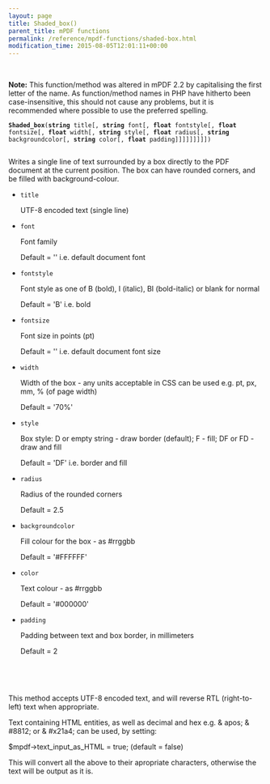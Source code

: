 ```yaml
---
layout: page
title: Shaded_box()
parent_title: mPDF functions
permalink: /reference/mpdf-functions/shaded-box.html
modification_time: 2015-08-05T12:01:11+00:00
---
```




<p>&nbsp;</p>

<div class="alert alert-info" role="alert"><strong>Note:</strong> This function/method was altered in mPDF 2.2 by capitalising the first letter of the name. As function/method names in PHP have hitherto been case-insensitive, this should not cause any problems, but it is recommended where possible to use the preferred spelling.</div>
<p><code><b>Shaded_box</b>(<b>string</b> title[, <b>string</b> font[, <b>float</b> fontstyle[, <b>float</b> fontsize[, <b>float</b> width[, <b>string</b> style[, <b>float</b> radius[, <b>string</b> backgroundcolor[, <b>string</b> color[, <b>float</b> padding]]]]]]]]])

</code> Writes a single line of text surrounded by a box directly to the PDF document at the current position. The box can have rounded corners, and be filled with background-colour.</p>
<ul>
<li><code>title</code>

UTF-8 encoded text (single line)</li>
<li><code>font</code>

Font family

Default = '' i.e. default document font</li>
<li><code>fontstyle</code>

Font style as one of B (bold), I (italic), BI (bold-italic) or blank for normal

Default = 'B' i.e. bold</li>
<li><code>fontsize</code>

Font size in points (pt)

Default = '' i.e. default document font size</li>
<li><code>width</code>

Width of the box - any units acceptable in CSS can be used e.g. pt, px, mm, % (of page width)

Default = '70%'</li>
<li><code>style</code>

Box style: D or empty string - draw border (default); F - fill; DF or FD - draw and fill

Default = 'DF' i.e. border and fill</li>
<li><code>radius</code>

Radius of the rounded corners

Default = 2.5</li>
<li><code>backgroundcolor</code>

Fill colour for the box - as #rrggbb

Default = '#FFFFFF'</li>
<li><code>color</code>

Text colour - as #rrggbb

Default = '#000000'</li>
<li><code>padding</code>

Padding between text and box border, in millimeters

Default = 2</li>
</ul>
<p>&nbsp;</p>
<p>&nbsp;</p>
<p class="manual_block">This method accepts UTF-8 encoded text, and will reverse RTL (right-to-left) text when appropriate.</p>
<p class="manual_block">Text containing HTML entities, as well as decimal and hex e.g. &amp; apos; &amp; #8812; or &amp; #x21a4; can be used, by setting:

$mpdf-&gt;text_input_as_HTML = true; (default = false)

This will convert all the above to their apropriate characters, otherwise the text will be output as it is.</p>
<p>&nbsp;</p>
